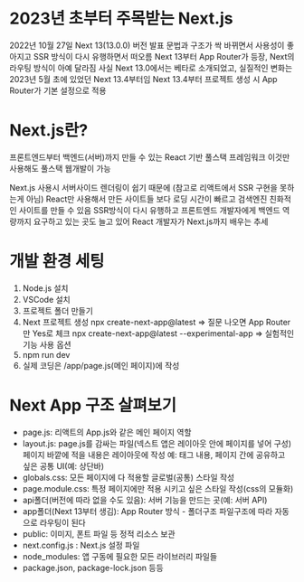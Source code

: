 # 2023년 초부터 주목받는 Next.js
2022년 10월 27일 Next 13(13.0.0) 버전 발표
문법과 구조가 싹 바뀌면서 사용성이 좋아지고 SSR 방식이 다시 유행하면서 떠오름
Next 13부터 App Router가 등장, Next의 라우팅 방식이 아예 달라짐
사실 Next 13.0에서는 베타로 소개되었고, 실질적인 변화는 2023년 5월 초에 있었던 Next 13.4부터임
Next 13.4부터 프로젝트 생성 시 App Router가 기본 설정으로 적용

# Next.js란?
프론트엔드부터 백엔드(서버)까지 만들 수 있는 React 기반 풀스택 프레임워크
이것만 사용해도 풀스택 웹개발이 가능

Next.js 사용시 서버사이드 렌더링이 쉽기 때문에 (참고로 리액트에서 SSR 구현을 못하는게 아님)
React만 사용해서 만든 사이트들 보다 로딩 시간이 빠르고 검색엔진 친화적인 사이트를 만들 수 있음
SSR방식이 다시 유행하고 프론트엔드 개발자에게 백엔드 역량까지 요구하고 있는 곳도 늘고 있어
React 개발자가 Next.js까지 배우는 추세

# 개발 환경 세팅
1) Node.js 설치
2) VSCode 설치
3) 프로젝트 폴더 만들기
4) Next 프로젝트 생성
npx create-next-app@latest => 질문 나오면 App Router만 Yes로 체크
npx create-next-app@latest --experimental-app => 실험적인 기능 사용 옵션
5) npm run dev
6) 실제 코딩은 /app/page.js(메인 페이지)에 작성

# Next App 구조 살펴보기
- page.js: 리액트의 App.js와 같은 메인 페이지 역할
- layout.js: page.js를 감싸는 파일(넥스트 앱은 레이아웃 안에 페이지를 넣어 구성)
페이지 바깥에 적을 내용은 레이아웃에 작성
예: <head> 태그 내용, 페이지 간에 공유하고 싶은 공통 UI(예: 상단바)
- globals.css: 모든 페이지에 다 적용할 글로벌(공통) 스타일 작성
- page.module.css: 특정 페이지에만 적용 시키고 싶은 스타일 작성(css의 모듈화)
- api폴더(버전에 따라 없을 수도 있음): 서버 기능을 만드는 곳(예: 서버 API)
- app폴더(Next 13부터 생김): App Router 방식 - 폴더구조 파일구조에 따라 자동으로 라우팅이 된다
- public: 이미지, 폰트 파일 등 정적 리소스 보관
- next.config.js : Next.js 설정 파일
- node_modules: 앱 구동에 필요한 모든 라이브러리 파일들
- package.json, package-lock.json 등등